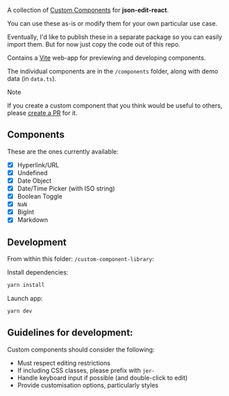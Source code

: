 A collection of [Custom Components](https://github.com/CarlosNZ/json-edit-react#custom-nodes) for **json-edit-react**. 

You can use these as-is or modify them for your own particular use case.

Eventually, I'd like to publish these in a separate package so you can easily import them. But for now just copy the code out of this repo.

Contains a [Vite](https://vite.dev/) web-app for previewing and developing components.

The individual components are in the `/components` folder, along with demo data (in `data.ts`).

> [!NOTE]
> If you create a custom component that you think would be useful to others, please [create a PR](https://github.com/CarlosNZ/json-edit-react/pulls) for it.

## Components

These are the ones currently available:

- [x] Hyperlink/URL
- [x] Undefined
- [x] Date Object
- [x] Date/Time Picker (with ISO string)
- [x] Boolean Toggle
- [x] `NaN`
- [x] BigInt
- [x] Markdown

## Development

From within this folder: `/custom-component-library`:

Install dependencies:

```js
yarn install
```

Launch app:

```js
yarn dev
```

## Guidelines for development:

Custom components should consider the following:

- Must respect editing restrictions
- If including CSS classes, please prefix with `jer-`
- Handle keyboard input if possible (and double-click to edit)
- Provide customisation options, particularly styles

